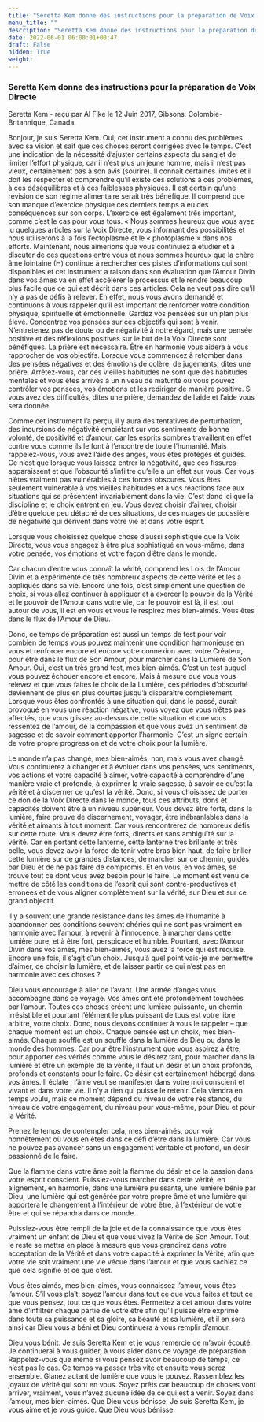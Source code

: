 ```yaml
---
title: "Seretta Kem donne des instructions pour la préparation de Voix Directe"
menu_title: ""
description: "Seretta Kem donne des instructions pour la préparation de Voix Directe"
date: 2022-06-01 06:00:01+00:47
draft: False
hidden: True
weight:
---
```

### Seretta Kem donne des instructions pour la préparation de Voix Directe

Seretta Kem - reçu par Al Fike le 12 Juin 2017, Gibsons, Colombie-Britannique, Canada.

Bonjour, je suis Seretta Kem. Oui, cet instrument a connu des problèmes avec sa vision et sait que ces choses seront corrigées avec le temps. C’est une indication de la nécessité d’ajuster certains aspects du sang et de limiter l’effort physique, car il n’est plus un jeune homme, mais il n’est pas vieux, certainement pas à son avis (sourire). Il connaît certaines limites et il doit les respecter et comprendre qu’il existe des solutions à ces problèmes, à ces déséquilibres et à ces faiblesses physiques. Il est certain qu’une révision de son régime alimentaire serait très bénéfique. Il comprend que son manque d’exercice physique ces derniers temps a eu des conséquences sur son corps. L’exercice est également très important, comme c’est le cas pour vous tous.
« 
Nous sommes heureux que vous ayez lu quelques articles sur la Voix Directe, vous informant des possibilités et nous utiliserons à la fois l’ectoplasme et le « photoplasme » dans nos efforts. Maintenant, nous aimerions que vous continuiez à étudier et à discuter de ces questions entre vous et nous sommes heureux que la chère âme lointaine (H) continue à rechercher ces pistes d’informations qui sont disponibles et cet instrument a raison dans son évaluation que l’Amour Divin dans vos âmes va en effet accélérer le processus et le rendre beaucoup plus facile que ce qui est décrit dans ces articles. Cela ne veut pas dire qu’il n’y a pas de défis à relever. En effet, nous vous avons demandé et continuons à vous rappeler qu’il est important de renforcer votre condition physique, spirituelle et émotionnelle. Gardez vos pensées sur un plan plus élevé. Concentrez vos pensées sur ces objectifs qui sont à venir. N’entretenez pas de doute ou de négativité à notre égard, mais une pensée positive et des réflexions positives sur le but de la Voix Directe sont bénéfiques. La prière est nécessaire. Être en harmonie vous aidera à vous rapprocher de vos objectifs. Lorsque vous commencez à retomber dans des pensées négatives et des émotions de colère, de jugements, dites une prière. Arrêtez-vous, car ces vieilles habitudes ne sont que des habitudes mentales et vous êtes arrivés à un niveau de maturité où vous pouvez contrôler vos pensées, vos émotions et les rediriger de manière positive. Si vous avez des difficultés, dites une prière, demandez de l’aide et l’aide vous sera donnée.

Comme cet instrument l’a perçu, il y aura des tentatives de perturbation, des incursions de négativité empiétant sur vos sentiments de bonne volonté, de positivité et d’amour, car les esprits sombres travaillent en effet contre vous comme ils le font à l’encontre de toute l’humanité. Mais rappelez-vous, vous avez l’aide des anges, vous êtes protégés et guidés. Ce n’est que lorsque vous laissez entrer la négativité, que ces fissures apparaissent et que l’obscurité s’infiltre qu’elle a un effet sur vous. Car vous n’êtes vraiment pas vulnérables à ces forces obscures. Vous êtes seulement vulnérable à vos vieilles habitudes et à vos réactions face aux situations qui se présentent invariablement dans la vie. C’est donc ici que la discipline et le choix entrent en jeu. Vous devez choisir d’aimer, choisir d’être quelque peu détaché de ces situations, de ces nuages de poussière de négativité qui dérivent dans votre vie et dans votre esprit.

Lorsque vous choisissez quelque chose d’aussi sophistiqué que la Voix Directe, vous vous engagez à être plus sophistiqué en vous-même, dans votre pensée, vos émotions et votre façon d’être dans le monde.

Car chacun d’entre vous connaît la vérité, comprend les Lois de l’Amour Divin et a expérimenté de très nombreux aspects de cette vérité et les a appliqués dans sa vie. Encore une fois, c’est simplement une question de choix, si vous allez continuer à appliquer et à exercer le pouvoir de la Vérité et le pouvoir de l’Amour dans votre vie, car le pouvoir est là, il est tout autour de vous, il est en vous et vous le respirez mes bien-aimés. Vous êtes dans le flux de l’Amour de Dieu.

Donc, ce temps de préparation est aussi un temps de test pour voir combien de temps vous pouvez maintenir une condition harmonieuse en vous et renforcer encore et encore votre connexion avec votre Créateur, pour être dans le flux de Son Amour, pour marcher dans la Lumière de Son Amour. Oui, c’est un très grand test, mes bien-aimés. C’est un test auquel vous pouvez échouer encore et encore. Mais à mesure que vous vous relevez et que vous faites le choix de la Lumière, ces périodes d’obscurité deviennent de plus en plus courtes jusqu’à disparaître complètement. Lorsque vous êtes confrontés à une situation qui, dans le passé, aurait provoqué en vous une réaction négative, vous voyez que vous n’êtes pas affectés, que vous glissez au-dessus de cette situation et que vous ressentez de l’amour, de la compassion et que vous avez un sentiment de sagesse et de savoir comment apporter l’harmonie. C’est un signe certain de votre propre progression et de votre choix pour la lumière.

Le monde n’a pas changé, mes bien-aimés, non, mais vous avez changé. Vous continuerez à changer et à évoluer dans vos pensées, vos sentiments, vos actions et votre capacité à aimer, votre capacité à comprendre d’une manière vraie et profonde, à exprimer la vraie sagesse, à savoir ce qu’est la vérité et à discerner ce qu’est la vérité. Donc, si vous choisissez de porter ce don de la Voix Directe dans le monde, tous ces attributs, dons et capacités doivent être à un niveau supérieur. Vous devez être forts, dans la lumière, faire preuve de discernement, voyager, être inébranlables dans la vérité et aimants à tout moment. Car vous rencontrerez de nombreux défis sur cette route. Vous devez être forts, directs et sans ambiguïté sur la vérité. Car en portant cette lanterne, cette lanterne très brillante et très belle, vous devez avoir la force de tenir votre bras bien haut, de faire briller cette lumière sur de grandes distances, de marcher sur ce chemin, guidés par Dieu et de ne pas faire de compromis. Et en vous, en vos âmes, se trouve tout ce dont vous avez besoin pour le faire. Le moment est venu de mettre de côté les conditions de l’esprit qui sont contre-productives et erronées et de vous aligner complètement sur la vérité, sur Dieu et sur ce grand objectif.

Il y a souvent une grande résistance dans les âmes de l’humanité à abandonner ces conditions souvent chéries qui ne sont pas vraiment en harmonie avec l’amour, à revenir à l’innocence, à marcher dans cette lumière pure, et à être fort, perspicace et humble. Pourtant, avec l’Amour Divin dans vos âmes, mes bien-aimés, vous avez la force qui est requise. Encore une fois, il s’agit d’un choix. Jusqu’à quel point vais-je me permettre d’aimer, de choisir la lumière, et de laisser partir ce qui n’est pas en harmonie avec ces choses ?

Dieu vous encourage à aller de l’avant. Une armée d’anges vous accompagne dans ce voyage. Vos âmes ont été profondément touchées par l’amour. Toutes ces choses créent une lumière puissante, un chemin irrésistible et pourtant l’élément le plus puissant de tous est votre libre arbitre, votre choix. Donc, nous devons continuer à vous le rappeler – que chaque moment est un choix. Chaque pensée est un choix, mes bien-aimés. Chaque souffle est un souffle dans la lumière de Dieu ou dans le monde des hommes. Car pour être l’instrument que vous aspirez à être, pour apporter ces vérités comme vous le désirez tant, pour marcher dans la lumière et être un exemple de la vérité, il faut un désir et un choix profonds, profonds et constants pour le faire. Ce désir est certainement hébergé dans vos âmes. Il éclate ; l’âme veut se manifester dans votre moi conscient et vivant et dans votre vie. Il n’y a rien qui puisse le retenir. Cela viendra en temps voulu, mais ce moment dépend du niveau de votre résistance, du niveau de votre engagement, du niveau pour vous-même, pour Dieu et pour la Vérité.

Prenez le temps de contempler cela, mes bien-aimés, pour voir honnêtement où vous en êtes dans ce défi d’être dans la lumière. Car vous ne pouvez pas avancer sans un engagement véritable et profond, un désir passionné de le faire.

Que la flamme dans votre âme soit la flamme du désir et de la passion dans votre esprit conscient. Puissiez-vous marcher dans cette vérité, en alignement, en harmonie, dans une lumière puissante, une lumière bénie par Dieu, une lumière qui est générée par votre propre âme et une lumière qui apportera le changement à l’intérieur de votre être, à l’extérieur de votre être et qui se répandra dans ce monde.

Puissiez-vous être rempli de la joie et de la connaissance que vous êtes vraiment un enfant de Dieu et que vous vivez la Vérité de Son Amour. Tout le reste se mettra en place à mesure que vous grandirez dans votre acceptation de la Vérité et dans votre capacité à exprimer la Vérité, afin que votre vie soit vraiment une vie vécue dans l’amour et que vous sachiez ce que cela signifie et ce que c’est.

Vous êtes aimés, mes bien-aimés, vous connaissez l’amour, vous êtes l’amour. S’il vous plaît, soyez l’amour dans tout ce que vous faites et tout ce que vous pensez, tout ce que vous êtes. Permettez à cet amour dans votre âme d’infiltrer chaque partie de votre être afin qu’il puisse être exprimé dans toute sa puissance et sa gloire, sa beauté et sa lumière, et il en sera ainsi car Dieu vous a béni et Dieu continuera à vous remplir d’amour.

Dieu vous bénit. Je suis Seretta Kem et je vous remercie de m’avoir écouté. Je continuerai à vous guider, à vous aider dans ce voyage de préparation. Rappelez-vous que même si vous pensez avoir beaucoup de temps, ce n’est pas le cas. Ce temps va passer très vite et ensuite vous serez ensemble. Glanez autant de lumière que vous le pouvez. Rassemblez les joyaux de vérité qui sont en vous. Soyez prêts car beaucoup de choses vont arriver, vraiment, vous n’avez aucune idée de ce qui est à venir. Soyez dans l’amour, mes bien-aimés. Que Dieu vous bénisse. Je suis Seretta Kem, je vous aime et je vous guide. Que Dieu vous bénisse.
